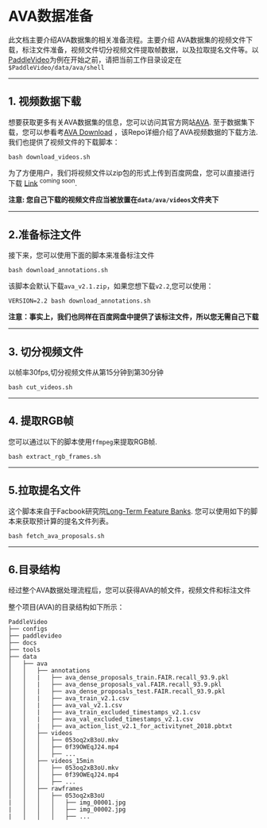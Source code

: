 
# AVA数据准备
此文档主要介绍AVA数据集的相关准备流程。主要介绍 AVA数据集的视频文件下载，标注文件准备，视频文件切分视频文件提取帧数据，以及拉取提名文件等。以[PaddleVideo](https://github.com/PaddlePaddle/PaddleVideo)为例在开始之前，请把当前工作目录设定在 `$PaddleVideo/data/ava/shell`

---

## 1.  视频数据下载
想要获取更多有关AVA数据集的信息，您可以访问其官方网站[AVA](https://research.google.com/ava/index.html).
至于数据集下载，您可以参看考[AVA Download](https://github.com/cvdfoundation/ava-dataset) ，该Repo详细介绍了AVA视频数据的下载方法.
我们也提供了视频文件的下载脚本：

```shell
bash download_videos.sh
```

为了方便用户，我们将视频文件以zip包的形式上传到百度网盘，您可以直接进行下载 [Link]() <sup>coming soon</sup>.


**注意: 您自己下载的视频文件应当被放置在`data/ava/videos`文件夹下**  

---
## 2.准备标注文件

接下来，您可以使用下面的脚本来准备标注文件

```shell
bash download_annotations.sh
```

该脚本会默认下载`ava_v2.1.zip`，如果您想下载`v2.2`,您可以使用：

```shell
VERSION=2.2 bash download_annotations.sh
```

**注意：事实上，我们也同样在百度网盘中提供了该标注文件，所以您无需自己下载** 

---
## 3. 切分视频文件

以帧率30fps,切分视频文件从第15分钟到第30分钟

```shell
bash cut_videos.sh
```
---

## 4. 提取RGB帧

您可以通过以下的脚本使用`ffmpeg`来提取RGB帧.

```shell
bash extract_rgb_frames.sh
```

---

## 5.拉取提名文件

这个脚本来自于Facbook研究院[Long-Term Feature Banks](https://github.com/facebookresearch/video-long-term-feature-banks). 
您可以使用如下的脚本来获取预计算的提名文件列表。

```shell
bash fetch_ava_proposals.sh
```

---
## 6.目录结构

经过整个AVA数据处理流程后，您可以获得AVA的帧文件，视频文件和标注文件

整个项目(AVA)的目录结构如下所示：

```
PaddleVideo
├── configs
├── paddlevideo
├── docs
├── tools
├── data
│   ├── ava
│   │   ├── annotations
│   │   |   ├── ava_dense_proposals_train.FAIR.recall_93.9.pkl
│   │   |   ├── ava_dense_proposals_val.FAIR.recall_93.9.pkl
│   │   |   ├── ava_dense_proposals_test.FAIR.recall_93.9.pkl
│   │   |   ├── ava_train_v2.1.csv
│   │   |   ├── ava_val_v2.1.csv
│   │   |   ├── ava_train_excluded_timestamps_v2.1.csv
│   │   |   ├── ava_val_excluded_timestamps_v2.1.csv
│   │   |   ├── ava_action_list_v2.1_for_activitynet_2018.pbtxt
│   │   ├── videos
│   │   │   ├── 053oq2xB3oU.mkv
│   │   │   ├── 0f39OWEqJ24.mp4
│   │   │   ├── ...
│   │   ├── videos_15min
│   │   │   ├── 053oq2xB3oU.mkv
│   │   │   ├── 0f39OWEqJ24.mp4
│   │   │   ├── ...
│   │   ├── rawframes
│   │   │   ├── 053oq2xB3oU
|   │   │   │   ├── img_00001.jpg
|   │   │   │   ├── img_00002.jpg
|   │   │   │   ├── ...
```